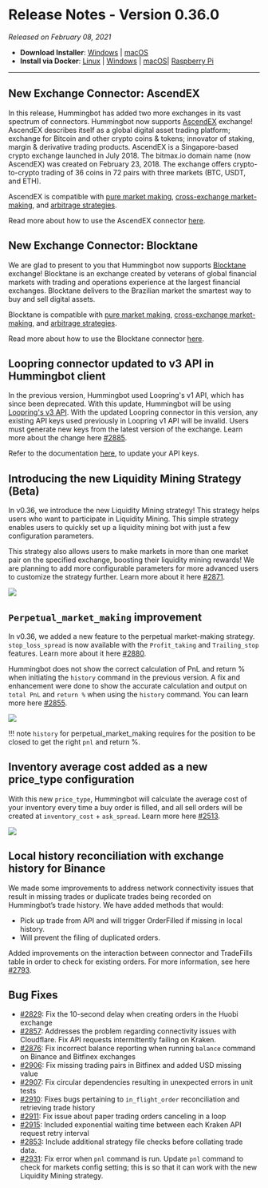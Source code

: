 # Release Notes - Version 0.36.0



_Released on February 08, 2021_

- **Download Installer**: [Windows](https://dist.hummingbot.io/hummingbot_v0.36.0_setup.exe) | [macOS](https://dist.hummingbot.io/hummingbot_v0.36.0.dmg)
- **Install via Docker**: [Linux](/installation/docker/#linuxubuntu) | [Windows](/installation/docker/#windows) | [macOS](/installation/docker/#macos)| [Raspberry Pi](/installation/raspberry-pi/#install-via-docker)

---

## New Exchange Connector: AscendEX

In this release, Hummingbot has added two more exchanges in its vast spectrum of connectors. Hummingbot now supports [AscendEX](https://ascendex.com/en/global-digital-asset-platform) exchange! AscendEX describes itself as a global digital asset trading platform; exchange for Bitcoin and other crypto coins & tokens; innovator of staking, margin & derivative trading products. AscendEX is a Singapore-based crypto exchange launched in July 2018. The bitmax.io domain name (now AscendEX) was created on February 23, 2018. The exchange offers crypto-to-crypto trading of 36 coins in 72 pairs with three markets (BTC, USDT, and ETH).

AscendEX is compatible with [pure market making](https://docs.hummingbot.io/strategies/pure-market-making/), [cross-exchange market-making](/strategies/cross-exchange-market-making/), and [arbitrage strategies](/strategies/arbitrage/).

Read more about how to use the AscendEX connector [here](/exchanges/ascend-ex/).

## New Exchange Connector: Blocktane

We are glad to present to you that Hummingbot now supports [Blocktane](https://blocktane.io/) exchange! Blocktane is an exchange created by veterans of global financial markets with trading and operations experience at the largest financial exchanges. Blocktane delivers to the Brazilian market the smartest way to buy and sell digital assets.

Blocktane is compatible with [pure market making](https://docs.hummingbot.io/strategies/pure-market-making/), [cross-exchange market-making](/strategies/cross-exchange-market-making/), and [arbitrage strategies](/strategies/arbitrage/).

Read more about how to use the Blocktane connector [here](/exchanges/blocktane/).

## Loopring connector updated to v3 API in Hummingbot client

In the previous version, Hummingbot used Loopring's v1 API, which has since been deprecated. With this update, Hummingbot will be using [Loopring's v3 API](https://docs.loopring.io/en/). With the updated Loopring connector in this version, any existing API keys used previously in Loopring v1 API will be invalid. Users must generate new keys from the latest version of the exchange. Learn more about the change here [#2885](https://github.com/hummingbot/hummingbot/pull/2885).

Refer to the documentation [here](/exchanges/loopring/), to update your API keys.

## Introducing the new Liquidity Mining Strategy (Beta)

In v0.36, we introduce the new Liquidity Mining strategy! This strategy helps users who want to participate in Liquidity Mining. This simple strategy enables users to quickly set up a liquidity mining bot with just a few configuration parameters.

This strategy also allows users to make markets in more than one market pair on the specified exchange, boosting their liquidity mining rewards! We are planning to add more configurable parameters for more advanced users to customize the strategy further. Learn more about it here [#2871](https://github.com/hummingbot/hummingbot/pull/2871).

![](/assets/img/liquidity-mining-strategy.png)

## `Perpetual_market_making` improvement

In v0.36, we added a new feature to the perpetual market-making strategy. `stop_loss_spread` is now available with the `Profit_taking` and `Trailing_stop` features. Learn more about it here [#2880](https://github.com/hummingbot/hummingbot/pull/2880).

Hummingbot does not show the correct calculation of PnL and return % when initiating the `history` command in the previous version. A fix and enhancement were done to show the accurate calculation and output on `total PnL` and `return %` when using the `history` command. You can learn more here [#2855](https://github.com/hummingbot/hummingbot/pull/2855).

![](/assets/img/history-pnl.png)

!!! note
    `history` for perpetual_market_making requires for the position to be closed to get the right `pnl` and return %.

## Inventory average cost added as a new price_type configuration

With this new `price_type`, Hummingbot will calculate the average cost of your inventory every time a buy order is filled, and all sell orders will be created at `inventory_cost` + `ask_spread`. Learn more here [#2513](https://github.com/hummingbot/hummingbot/pull/2513).

![](/assets/img/inventory-price-type.png)

## Local history reconciliation with exchange history for Binance

We made some improvements to address network connectivity issues that result in missing trades or duplicate trades being recorded on Hummingbot’s trade history. We have added methods that would:

- Pick up trade from API and will trigger OrderFilled if missing in local history.
- Will prevent the filing of duplicated orders.

Added improvements on the interaction between connector and TradeFills table in order to check for existing orders. For more information, see here [#2793](https://github.com/hummingbot/hummingbot/pull/2793).

## Bug Fixes

- [#2829](https://github.com/hummingbot/hummingbot/pull/2829): Fix the 10-second delay when creating orders in the Huobi exchange
- [#2857](https://github.com/hummingbot/hummingbot/pull/2857): Addresses the problem regarding connectivity issues with Cloudflare. Fix API requests intermittently failing on Kraken.
- [#2876](https://github.com/hummingbot/hummingbot/pull/2876): Fix incorrect balance reporting when running `balance` command on Binance and Bitfinex exchanges
- [#2906](https://github.com/hummingbot/hummingbot/pull/2906): Fix missing trading pairs in Bitfinex and added USD missing value
- [#2907](https://github.com/hummingbot/hummingbot/pull/2907): Fix circular dependencies resulting in unexpected errors in unit tests
- [#2910](https://github.com/hummingbot/hummingbot/pull/2910): Fixes bugs pertaining to `in_flight_order` reconciliation and retrieving trade history
- [#2911](https://github.com/hummingbot/hummingbot/pull/2911): Fix issue about paper trading orders canceling in a loop
- [#2915](https://github.com/hummingbot/hummingbot/pull/2915): Included exponential waiting time between each Kraken API request retry interval
- [#2853](https://github.com/hummingbot/hummingbot/pull/2853): Include additional strategy file checks before collating trade data.
- [#2931](https://github.com/hummingbot/hummingbot/pull/2931): Fix error when `pnl` command is run. Update `pnl` command to check for markets config setting; this is so that it can work with the new Liquidity Mining strategy.

